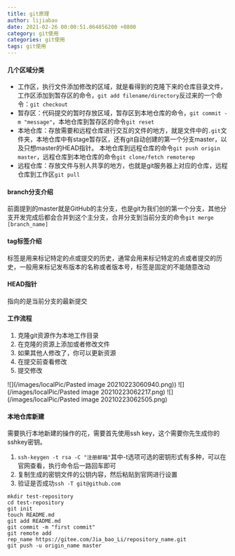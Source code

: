```yaml
---
title: git原理
author: lijiabao
date: 2021-02-26 00:00:51.864856200 +0800
category: git使用
categories: git使用
tags: git使用
---
```


#### 几个区域分类

- 工作区，执行文件添加修改的区域，就是看得到的克隆下来的仓库目录文件，工作区添加到暂存区的命令，`git add filename/directory`反过来的一个命令：`git checkout`
- 暂存区：代码提交的暂时存放区域，暂存区到本地仓库的命令，`git commit -m "message"`，本地仓库到暂存区的命令`git reset`
- 本地仓库：存放需要和远程仓库进行交互的文件的地方，就是文件中的`.git`文件夹，本地仓库中有stage暂存区，还有git自动创建的第一个分支master，以及只想master的HEAD指针。
本地仓库到远程仓库的命令`git push origin master`，远程仓库到本地仓库的命令`git clone/fetch remoterep`
- 远程仓库：存放文件与别人共享的地方，也就是git服务器上对应的仓库，远程仓库到工作区`git pull`

#### branch分支介绍

前面提到的master就是GitHub的主分支，也是git为我们创的第一个分支，其他分支开发完成后都会合并到这个主分支，合并分支到当前分支的命令`git merge  [branch_name]
`

#### tag标签介绍

标签是用来标记特定的点或提交的历史，通常会用来标记特定的点或者提交的历史，一般用来标记发布版本的名称或者版本号，标签是固定的不能随意改动

#### HEAD指针

指向的是当前分支的最新提交

#### 工作流程

1. 克隆git资源作为本地工作目录
2. 在克隆的资源上添加或者修改文件
3. 如果其他人修改了，你可以更新资源
4. 在提交前查看修改
5. 提交修改

![](/images/localPic/Pasted image 20210223060940.png))
![](/images/localPic/Pasted image 20210223062217.png)
![](/images/localPic/Pasted image 20210223062505.png)

#### 本地仓库新建

需要执行本地新建的操作的花，需要首先使用ssh key，这个需要你先生成你的sshkey密钥。
1. `ssh-keygen -t rsa -C "注册邮箱"`其中-t选项可选的密钥形式有多种，可以在官网查看，执行命令后一路回车即可
2. 复制生成的密钥文件的公钥内容，然后粘贴到官网进行设置
3. 验证是否成功`ssh -T git@github.com`


```
mkdir test-repository
cd test-repository
git init
touch README.md
git add README.md
git commit -m "first commit"
git remote add rep_name https://gitee.com/Jia_bao_Li/repository_name.git
git push -u origin_name master 
```
